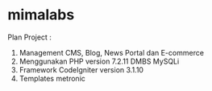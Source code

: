 # mimalabs
Plan Project :
1. Management CMS, Blog, News Portal dan E-commerce
2. Menggunakan PHP version 7.2.11 DMBS MySQLi
3. Framework CodeIgniter version 3.1.10
4. Templates metronic
